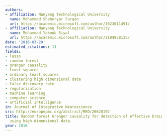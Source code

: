 ```yaml
---
authors:
- affiliation: Nanyang Technological University
  name: Mohammad Shaheryar Furqan
  url: https://academic.microsoft.com/author/2023011491/
- affiliation: Nanyang Technological University
  name: Mohammad Yakoob Siyal
  url: https://academic.microsoft.com/author/2184938135/
date: '2016-03-20'
estimated_citations: 11
fields:
- lasso
- random forest
- granger causality
- least squares
- ordinary least squares
- clustering high dimensional data
- false discovery rate
- regularization
- machine learning
- computer science
- artificial intelligence
in: Journal of Integrative Neuroscience
src: http://europepmc.org/abstract/MED/26620192
title: Random forest Granger causality for detection of effective brain connectivity
  using high-dimensional data.
year: 2016
---
```

